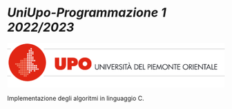 # ***UniUpo-Programmazione 1 2022/2023***
![uniupo](img_doc/Uniupo_logo.png)

Implementazione degli algoritmi in linguaggio C.
